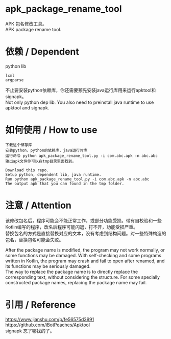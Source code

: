 # apk_package_rename_tool
APK 包名修改工具。  
APK package rename tool.  

# 依赖 / Dependent
python lib
```
lxml
argparse
```
不止要安装python依赖库，你还需要预先安装java运行库用来运行apktool和signapk。  
Not only python dep lib. You also need to preinstall java runtime to use apktool and signapk.  

# 如何使用 / How to use
```
下载这个储存库
安装python，python的依赖库，java运行时库
运行命令 python apk_package_rename_tool.py -i com.abc.apk -n abc.abc
输出apk文件你可以在tmp目录里面找到。

Download this repo.
Setup python, dependent lib, java runtime.
Run python apk_package_rename_tool.py -i com.abc.apk -n abc.abc
The output apk that you can found in the tmp folder.
```

# 注意 / Attention
该修改包名后，程序可能会不能正常工作，或部分功能受损。带有自校验和一些Kotlin编写的程序，改名后程序可能闪退，打不开，功能受损严重。  
替换包名的方式是直接替换对应的文本，没有考虑到结构问题。对一些特殊构造的包名，替换包名可能会失败。  

After the package name is modified, the program may not work normally, or some functions may be damaged. With self-checking and some programs written in Kotlin, the program may crash and fail to open after renamed, and its functions may be seriously damaged.  
The way to replace the package name is to directly replace the corresponding text, without considering the structure. For some specially constructed package names, replacing the package name may fail.  

# 引用 / Reference
https://www.jianshu.com/p/fe56575d3991  
https://github.com/iBotPeaches/Apktool  
signapk 忘了哪找的了。  
